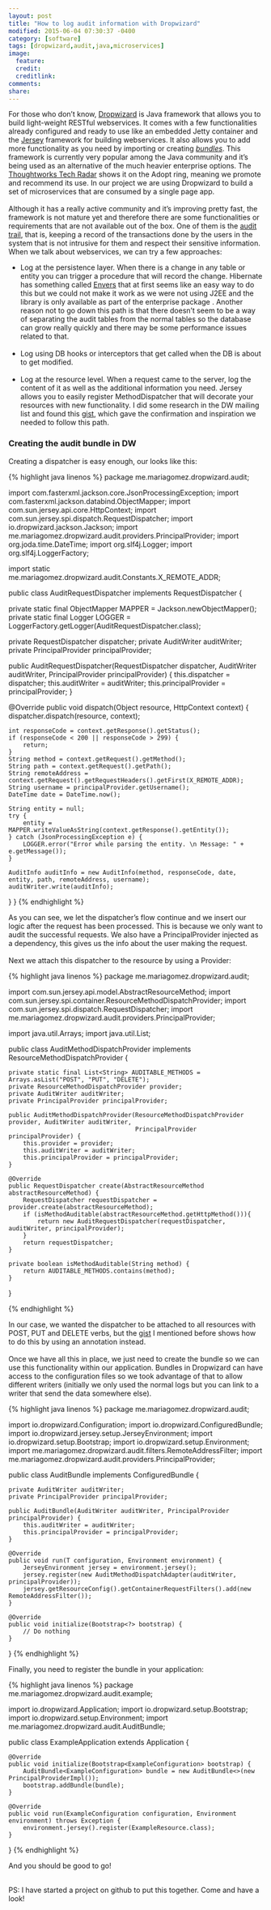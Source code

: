 ```yaml
---
layout: post
title: "How to log audit information with Dropwizard"
modified: 2015-06-04 07:30:37 -0400
category: [software]
tags: [dropwizard,audit,java,microservices]
image:
  feature:
  credit:
  creditlink:
comments:
share:
---
```


For those who don’t know, [Dropwizard](dropwizard.github.io/dropwizard/) is Java framework that allows you to build light-weight RESTful webservices. It comes with a few functionalities already configured and ready to use like an embedded Jetty container and the [Jersey](https://jersey.java.net/) framework for building webservices. It also allows you to add more functionality as you need by importing or creating <i>[bundles](https://dropwizard.github.io/dropwizard/manual/core.html#bundles)</i>. This framework is currently very popular among the Java community and it’s being used as an alternative of the much heavier enterprise options. The [Thoughtworks Tech Radar](http://www.thoughtworks.com/radar/languages-and-frameworks/dropwizard) shows it on the Adopt ring, meaning we promote and recommend its use. In our project we are using Dropwizard to build a set of microservices that are consumed by a single page app.
<br/><br/>
Although it has a really active community and it’s improving pretty fast, the framework is not mature yet and therefore there are some functionalities or requirements that are not available out of the box. One of them is the [audit trail](http://en.wikipedia.org/wiki/Audit_trail), that is, keeping a record of the transactions done by the users in the system that is not intrusive for them and respect their sensitive information. When we talk about webservices, we can try a few approaches:

  * Log at the persistence layer. When there is a change in any table or entity you can trigger a procedure that will record the change. Hibernate has something called [Envers](http://envers.jboss.org/) that at first seems like an easy way to do this but we could not make it work as we were not using J2EE and the library is only available as part of the enterprise package . Another reason not to go down this path is that there doesn’t seem to be a way of separating the audit tables from the normal tables so the database can grow really quickly and there may be some performance issues related to that.
  <br/><br/>
  * Log using DB hooks or interceptors that get called when the DB is about to get modified.
  <br/><br/>
  * Log at the resource level. When a request came to the server, log the content of it as well as the additional information you need. Jersey allows you to easily register MethodDispatcher that will decorate your resources with new functionality. I did some research in the DW mailing list and found this [gist](https://gist.github.com/ryankennedy/6688601), which gave the confirmation and inspiration we needed to follow this path.

### Creating the audit bundle in DW

Creating a dispatcher is easy enough, our looks like this:

{% highlight java linenos %}
package me.mariagomez.dropwizard.audit;

import com.fasterxml.jackson.core.JsonProcessingException;
import com.fasterxml.jackson.databind.ObjectMapper;
import com.sun.jersey.api.core.HttpContext;
import com.sun.jersey.spi.dispatch.RequestDispatcher;
import io.dropwizard.jackson.Jackson;
import me.mariagomez.dropwizard.audit.providers.PrincipalProvider;
import org.joda.time.DateTime;
import org.slf4j.Logger;
import org.slf4j.LoggerFactory;

import static me.mariagomez.dropwizard.audit.Constants.X_REMOTE_ADDR;

public class AuditRequestDispatcher implements RequestDispatcher {

  private static final ObjectMapper MAPPER = Jackson.newObjectMapper();
  private static final Logger LOGGER = LoggerFactory.getLogger(AuditRequestDispatcher.class);

  private RequestDispatcher dispatcher;
  private AuditWriter auditWriter;
  private PrincipalProvider principalProvider;

  public AuditRequestDispatcher(RequestDispatcher dispatcher, AuditWriter auditWriter,
                            PrincipalProvider principalProvider) {
    this.dispatcher = dispatcher;
    this.auditWriter = auditWriter;
    this.principalProvider = principalProvider;
  }

  @Override
  public void dispatch(Object resource, HttpContext context) {
    dispatcher.dispatch(resource, context);

    int responseCode = context.getResponse().getStatus();
    if (responseCode < 200 || responseCode > 299) {
        return;
    }
    String method = context.getRequest().getMethod();
    String path = context.getRequest().getPath();
    String remoteAddress = context.getRequest().getRequestHeaders().getFirst(X_REMOTE_ADDR);
    String username = principalProvider.getUsername();
    DateTime date = DateTime.now();

    String entity = null;
    try {
        entity = MAPPER.writeValueAsString(context.getResponse().getEntity());
    } catch (JsonProcessingException e) {
        LOGGER.error("Error while parsing the entity. \n Message: " + e.getMessage());
    }

    AuditInfo auditInfo = new AuditInfo(method, responseCode, date, entity, path, remoteAddress, username);
    auditWriter.write(auditInfo);
  }
}
{% endhighlight %}


As you can see, we let the dispatcher’s flow continue and we insert our logic after the request has been processed. This is because we only want to audit the successful requests. We also have a PrincipalProvider injected as a dependency, this gives us the info about the user making the request.
<br/><br/>
Next we attach this dispatcher to the resource by using a Provider:

{% highlight java linenos %}
package me.mariagomez.dropwizard.audit;

import com.sun.jersey.api.model.AbstractResourceMethod;
import com.sun.jersey.spi.container.ResourceMethodDispatchProvider;
import com.sun.jersey.spi.dispatch.RequestDispatcher;
import me.mariagomez.dropwizard.audit.providers.PrincipalProvider;

import java.util.Arrays;
import java.util.List;

public class AuditMethodDispatchProvider implements ResourceMethodDispatchProvider {

    private static final List<String> AUDITABLE_METHODS = Arrays.asList("POST", "PUT", "DELETE");
    private ResourceMethodDispatchProvider provider;
    private AuditWriter auditWriter;
    private PrincipalProvider principalProvider;

    public AuditMethodDispatchProvider(ResourceMethodDispatchProvider provider, AuditWriter auditWriter,
                                       PrincipalProvider principalProvider) {
        this.provider = provider;
        this.auditWriter = auditWriter;
        this.principalProvider = principalProvider;
    }

    @Override
    public RequestDispatcher create(AbstractResourceMethod abstractResourceMethod) {
        RequestDispatcher requestDispatcher = provider.create(abstractResourceMethod);
        if (isMethodAuditable(abstractResourceMethod.getHttpMethod())){
            return new AuditRequestDispatcher(requestDispatcher, auditWriter, principalProvider);
        }
        return requestDispatcher;
    }

    private boolean isMethodAuditable(String method) {
        return AUDITABLE_METHODS.contains(method);
    }

}

{% endhighlight %}

In our case, we wanted the dispatcher to be attached to all resources with POST, PUT and DELETE verbs, but the [gist](https://gist.github.com/ryankennedy/6688601) I mentioned before shows how to do this by using an annotation instead.
<br/><br/>
Once we have all this in place, we just need to create the bundle so we can use this functionality within our application. Bundles in Dropwizard can have access to the configuration files so we took advantage of that to allow different writers (initially we only used the normal logs but you can link to a writer that send the data somewhere else).

{% highlight java linenos %}
package me.mariagomez.dropwizard.audit;

import io.dropwizard.Configuration;
import io.dropwizard.ConfiguredBundle;
import io.dropwizard.jersey.setup.JerseyEnvironment;
import io.dropwizard.setup.Bootstrap;
import io.dropwizard.setup.Environment;
import me.mariagomez.dropwizard.audit.filters.RemoteAddressFilter;
import me.mariagomez.dropwizard.audit.providers.PrincipalProvider;

public class AuditBundle<T extends Configuration> implements ConfiguredBundle<T> {

    private AuditWriter auditWriter;
    private PrincipalProvider principalProvider;

    public AuditBundle(AuditWriter auditWriter, PrincipalProvider principalProvider) {
        this.auditWriter = auditWriter;
        this.principalProvider = principalProvider;
    }

    @Override
    public void run(T configuration, Environment environment) {
        JerseyEnvironment jersey = environment.jersey();
        jersey.register(new AuditMethodDispatchAdapter(auditWriter, principalProvider));
        jersey.getResourceConfig().getContainerRequestFilters().add(new RemoteAddressFilter());
    }

    @Override
    public void initialize(Bootstrap<?> bootstrap) {
        // Do nothing
    }
}
{% endhighlight %}

Finally, you need to register the bundle in your application:

{% highlight java linenos %}
package me.mariagomez.dropwizard.audit.example;

import io.dropwizard.Application;
import io.dropwizard.setup.Bootstrap;
import io.dropwizard.setup.Environment;
import me.mariagomez.dropwizard.audit.AuditBundle;

public class ExampleApplication extends Application<ExampleConfiguration> {

    @Override
    public void initialize(Bootstrap<ExampleConfiguration> bootstrap) {
        AuditBundle<ExampleConfiguration> bundle = new AuditBundle<>(new PrincipalProviderImpl());
        bootstrap.addBundle(bundle);
    }

    @Override
    public void run(ExampleConfiguration configuration, Environment environment) throws Exception {
        environment.jersey().register(ExampleResource.class);
    }
}
{% endhighlight %}


And you should be good to go!
<br/><br/>

PS: I have started a project on github to put this together. Come and have a look!
